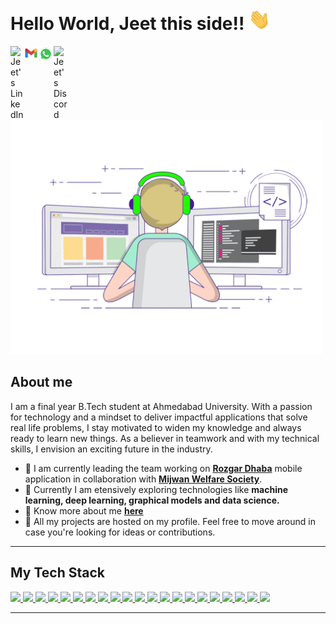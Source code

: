 <h1 align = "left">
Hello World, Jeet this side!! <img src="https://github.com/jds311/jds311/blob/master/hiGif.gif" width="35px">
</h1>
<a href="https://www.linkedin.com/in/jeet-shah-3b9a821a4/">
  <img align="left" alt="Jeet's LinkedIn" width="22px" src="https://raw.githubusercontent.com/peterthehan/peterthehan/master/assets/linkedin.svg" />
</a>
<a href="http://mailto:jeet.shah0311@gmail.com">
  <img align="left" alt="Jeet's Email" width="22px" src="https://raw.githubusercontent.com/jds311/jds311/e2e5ba7075176c2fe481fb274bfd40c0d6a27dd1/gmail.svg" />
</a>
<a href="https://wa.me/919427252347">
  <img align="left" alt="Jeet's Whatsapp" width="25px" src="https://raw.githubusercontent.com/jds311/jds311/0020e23bf8b01daf1f5903957901bc454f1c1772/whatsapp.svg" />
</a>
<a href="https://discord.gg/v4K4sZ57">
  <img align="left" alt="Jeet's Discord" width="22px" src="https://raw.githubusercontent.com/peterthehan/peterthehan/master/assets/discord.svg" />
</a>
<img src="https://github.com/jds311/jds311/blob/master/readmeGif.gif" width="500px">

## <strong>About me</strong>
I am a final year B.Tech student at Ahmedabad University. With a passion for technology and a mindset to deliver impactful applications that solve real life problems, I stay motivated to widen my knowledge and always ready to learn new things. As a believer in teamwork and with my technical skills, I envision an exciting future in the industry.
- 🔭 I am currently leading the team working on **<a href="https://www.mijwan.org/rozgar-dhaba/">Rozgar Dhaba</a>** mobile application in collaboration with **<a href="https://www.mijwan.org/">Mijwan Welfare Society</a>**.
- 🌱 Currently I am etensively exploring technologies like **machine learning, deep learning, graphical models and data science.**
-  📄 Know more about me **<a href="">here</a>**
-  🔧 All my projects are hosted on my profile. Feel free to move around in case you're looking for ideas or contributions.


<hr>

## <strong>My Tech Stack</strong>
<a href="https://www.w3schools.com/html/">
<img src="https://img.shields.io/badge/html5%20-%23E34F26.svg?&style=for-the-badge&logo=html5&logoColor=white"/>
</a>

<a href="https://www.w3schools.com/css/"> 
<img src="https://img.shields.io/badge/css3%20-%231572B6.svg?&style=for-the-badge&logo=css3&logoColor=white"/>
</a>

<a href="https://www.javascript.com/">
<img src="https://img.shields.io/badge/javascript%20-%23323330.svg?&style=for-the-badge&logo=javascript&logoColor=%23F7DF1E"/>
</a>

<a href="https://reactjs.org/">
<img src="https://img.shields.io/badge/react%20-%2320232a.svg?&style=for-the-badge&logo=react&logoColor=%2361DAFB"/>
</a>

<a href="https://kubernetes.io/">
<img src="https://img.shields.io/badge/kubernetes%20-%21131A1B.svg?&style=for-the-badge&logo=kubernetes&logoColor=white"/>
</a>

<a href="https://www.docker.com/">
<img src="https://img.shields.io/badge/docker%20-%233112AA.svg?&style=for-the-badge&logo=docker&logoColor=white"/>
</a>
 
<a href="https://www.python.org/">
<img src="https://img.shields.io/badge/python%20-%2314354C.svg?&style=for-the-badge&logo=python&logoColor=white"/>
</a>

<a href="https://keras.io/">
<img src="https://img.shields.io/badge/keras%20-%2314354C.svg?&style=for-the-badge&logo=keras&logoColor=white"/>
</a>

<a href="https://www.tensorflow.org/">
<img src="https://img.shields.io/badge/tensorflow%20-%2314354C.svg?&style=for-the-badge&logo=tensorflow&logoColor=white"/>
</a>

 <a href="https://flutter.dev/">
<img src="https://img.shields.io/badge/flutter%20-%23593d88.svg?&style=for-the-badge&logo=flutter&logoColor=white"/>
</a>
 
<a href="https://git-scm.com/">
<img src="https://img.shields.io/badge/git%20-%23F05033.svg?&style=for-the-badge&logo=git&logoColor=white"/>
</a>


<a href="https://github.com">
<img src="https://img.shields.io/badge/github%20-%23121011.svg?&style=for-the-badge&logo=github&logoColor=white"/>
</a>

<a href="https://www.tutorialspoint.com/cprogramming/index.htm"> 
<img src="https://img.shields.io/badge/c%20-%2300599C.svg?&style=for-the-badge&logo=c&logoColor=white"/>
</a>

<a href="https://www.cplusplus.com/">
<img src="https://img.shields.io/badge/c++%20-%2300599C.svg?&style=for-the-badge&logo=c%2B%2B&ogoColor=white"/>
</a>

<a href="https://www.java.com/en/">
<img src="https://img.shields.io/badge/java-%23ED8B00.svg?&style=for-the-badge&logo=java&logoColor=white"/>
</a>

<a href="https://firebase.google.com/">
<img src="https://img.shields.io/badge/firebase%20-%23039BE5.svg?&style=for-the-badge&logo=firebase"/>
</a>

<a href="https://www.mongodb.com/">
<img src="https://img.shields.io/badge/mongodb%20-%23323330.svg?&style=for-the-badge&logo=mongodb"/>
</a>

<a href="https://www.mysql.com/">
<img src="https://img.shields.io/badge/mysql-%2300f.svg?&style=for-the-badge&logo=mysql&logoColor=white"/>
</a>

<a href="https://www.oracle.com/in/database/">
<img src ="https://img.shields.io/badge/oracle%20-%23F00000.svg?&style=for-the-badge&logo=oracle&logoColor=white" />
</a>

<a href="https://www.tutorialspoint.com/unix/shell_scripting.htm">
<img src="https://img.shields.io/badge/shell_script%20-%23121011.svg?&style=for-the-badge&logo=gnu-bash&logoColor=white"/>
</a>

<a href="https://www.latex-project.org/">
<img src="https://img.shields.io/badge/latex%20-%23008080.svg?&style=for-the-badge&logo=latex&logoColor=white"/>
</a>

<!-- <img src="https://github-readme-stats.vercel.app/api/top-langs?username=jds311&show_icons=true&locale=en&layout=compact" alt="Jeet Shah" /><br> -->

<hr>

<!-- <p><img align="left" src="https://github-readme-stats.vercel.app/api/top-langs?username=jds311&show_icons=true&locale=en&layout=compact" alt="yashrajkakkad" /></p>

<p>&nbsp;<img align="center" src="https://github-readme-stats.vercel.app/api?username=jds311&show_icons=true&locale=en" alt="yashrajkakkad" /></p>
 -->
